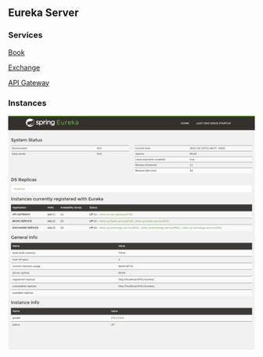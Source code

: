 ## Eureka Server

### Services

[Book](https://github.com/endisl/udm-microsservice-book)
  
[Exchange](https://github.com/endisl/udm-microsservice-exchange)

[API Gateway](https://github.com/endisl/udm-microsservices-api-gateway)

### Instances

![Screenshot](src/main/resources/static/allInstances.png)